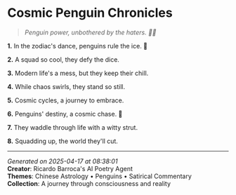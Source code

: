 # Cosmic Penguin Chronicles

> *Penguin power, unbothered by the haters. 🐧🔥*

**1.** In the zodiac's dance, penguins rule the ice. 🐧


**2.** A squad so cool, they defy the dice.


**3.** Modern life's a mess, but they keep their chill.


**4.** While chaos swirls, they stand so still.


**5.** Cosmic cycles, a journey to embrace.


**6.** Penguins' destiny, a cosmic chase. 🌌


**7.** They waddle through life with a witty strut.


**8.** Squadding up, the world they'll cut.



---

*Generated on 2025-04-17 at 08:38:01*  
**Creator**: Ricardo Barroca's AI Poetry Agent  
**Themes**: Chinese Astrology • Penguins • Satirical Commentary  
**Collection**: A journey through consciousness and reality